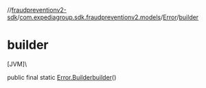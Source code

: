 //[fraudpreventionv2-sdk](../../../index.md)/[com.expediagroup.sdk.fraudpreventionv2.models](../index.md)/[Error](index.md)/[builder](builder.md)

# builder

[JVM]\

public final static [Error.Builder](-builder/index.md)[builder](builder.md)()

